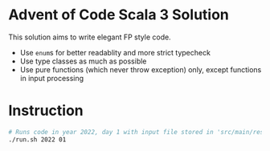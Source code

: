 # Advent of Code Scala 3 Solution

This solution aims to write elegant FP style code.

- Use `enum`s for better readablity and more strict typecheck
- Use type classes as much as possible
- Use pure functions (which never throw exception) only, except functions in input processing

# Instruction

```bash
# Runs code in year 2022, day 1 with input file stored in 'src/main/resources/' directory.
./run.sh 2022 01
```

